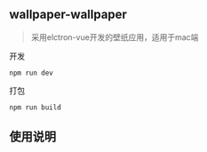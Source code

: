 ## wallpaper-wallpaper

> 采用elctron-vue开发的壁纸应用，适用于mac端

开发
```
npm run dev
```

打包
```
npm run build
```

## 使用说明

